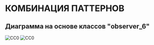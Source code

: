 КОМБИНАЦИЯ ПАТТЕРНОВ
====================

Диаграмма на основе классов "observer_6"
----------------------------------------
![CC0](https://github.com/Panchenko-Vlad/java-lessons/blob/master/LessonsJavaSE/src/HeadFirst/combining/Screenshots/combining1.png) ![CC0](https://github.com/Panchenko-Vlad/java-lessons/blob/master/LessonsJavaSE/src/HeadFirst/combining/Screenshots/combining2.png)